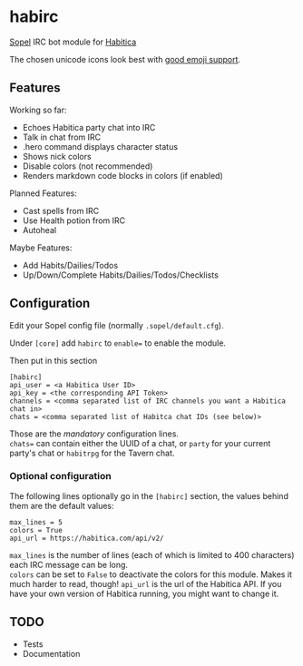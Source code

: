 # habirc
[Sopel][1] IRC bot module for [Habitica][2]

The chosen unicode icons look best with [good emoji support][3].

## Features 

Working so far:

* Echoes Habitica party chat into IRC
* Talk in chat from IRC
* .hero command displays character status
* Shows nick colors
* Disable colors (not recommended)
* Renders markdown code blocks in colors (if enabled)

Planned Features:

* Cast spells from IRC
* Use Health potion from IRC
* Autoheal

Maybe Features:

* Add Habits/Dailies/Todos
* Up/Down/Complete Habits/Dailies/Todos/Checklists

## Configuration

Edit your Sopel config file (normally `.sopel/default.cfg`).

Under `[core]` add `habirc` to `enable=` to enable the module.

Then put in this section

```
[habirc]  
api_user = <a Habitica User ID>
api_key = <the corresponding API Token>
channels = <comma separated list of IRC channels you want a Habitica chat in>
chats = <comma separated list of Habitca chat IDs (see below)>
```

Those are the *mandatory* configuration lines.  
`chats=` can contain either the UUID of a chat, or `party` for your current party's chat or `habitrpg` for the Tavern
chat.

### Optional configuration  

The following lines optionally go in the `[habirc]` section, the values behind them are the default values:

``` 
max_lines = 5
colors = True
api_url = https://habitica.com/api/v2/
```

`max_lines` is the number of lines (each of which is limited to 400 characters) each IRC message can be long.  
`colors` can be set to `False` to deactivate the colors for this module. Makes it much harder to read, though!
`api_url` is the url of the Habitica API. If you have your own version of Habitica running, you might want to change it.

## TODO

* Tests
* Documentation


[1]: https://github.com/sopel-irc/sopel
[2]: https://habitica.com
[3]: https://github.com/eosrei/emojione-color-font
